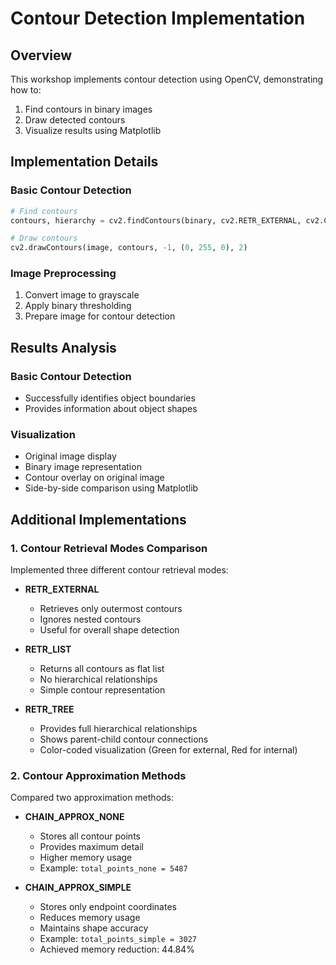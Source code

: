 # Contour Detection Implementation

## Overview
This workshop implements contour detection using OpenCV, demonstrating how to:
1. Find contours in binary images
2. Draw detected contours
3. Visualize results using Matplotlib

## Implementation Details

### Basic Contour Detection
```python
# Find contours
contours, hierarchy = cv2.findContours(binary, cv2.RETR_EXTERNAL, cv2.CHAIN_APPROX_SIMPLE)

# Draw contours
cv2.drawContours(image, contours, -1, (0, 255, 0), 2)
```

### Image Preprocessing
1. Convert image to grayscale
2. Apply binary thresholding
3. Prepare image for contour detection

## Results Analysis

### Basic Contour Detection
- Successfully identifies object boundaries
- Provides information about object shapes

### Visualization
- Original image display
- Binary image representation
- Contour overlay on original image
- Side-by-side comparison using Matplotlib

## Additional Implementations

### 1. Contour Retrieval Modes Comparison
Implemented three different contour retrieval modes:

- **RETR_EXTERNAL**
  - Retrieves only outermost contours
  - Ignores nested contours
  - Useful for overall shape detection

- **RETR_LIST**
  - Returns all contours as flat list
  - No hierarchical relationships
  - Simple contour representation

- **RETR_TREE**
  - Provides full hierarchical relationships
  - Shows parent-child contour connections
  - Color-coded visualization (Green for external, Red for internal)

### 2. Contour Approximation Methods
Compared two approximation methods:

- **CHAIN_APPROX_NONE**
  - Stores all contour points
  - Provides maximum detail
  - Higher memory usage
  - Example: `total_points_none = 5487`

- **CHAIN_APPROX_SIMPLE**
  - Stores only endpoint coordinates
  - Reduces memory usage
  - Maintains shape accuracy
  - Example: `total_points_simple = 3027`
  - Achieved memory reduction: 44.84%